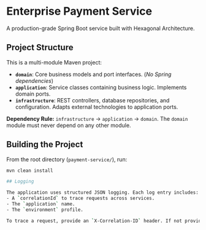 # Enterprise Payment Service

A production-grade Spring Boot service built with Hexagonal Architecture.

## Project Structure

This is a multi-module Maven project:

*   **`domain`**: Core business models and port interfaces. (*No Spring dependencies*)
*   **`application`**: Service classes containing business logic. Implements domain ports.
*   **`infrastructure`**: REST controllers, database repositories, and configuration. Adapts external technologies to application ports.

**Dependency Rule:** `infrastructure` -> `application` -> `domain`. The `domain` module must never depend on any other module.

## Building the Project

From the root directory (`payment-service/`), run:

```bash
mvn clean install

## Logging

The application uses structured JSON logging. Each log entry includes:
- A `correlationId` to trace requests across services.
- The `application` name.
- The `environment` profile.

To trace a request, provide an `X-Correlation-ID` header. If not provided, one will be generated automatically and returned in the response headers.